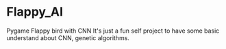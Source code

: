 # Flappy_AI
Pygame Flappy bird with CNN
It's just a fun self project to have some basic understand about CNN, genetic algorithms.
